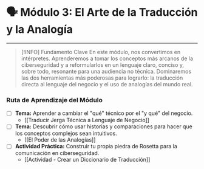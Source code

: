 # 🗣️ Módulo 3: El Arte de la Traducción y la Analogía

---

> [!INFO] Fundamento Clave
> En este módulo, nos convertimos en intérpretes. Aprenderemos a tomar los conceptos más arcanos de la ciberseguridad y a reformularlos en un lenguaje claro, conciso y, sobre todo, resonante para una audiencia no técnica. Dominaremos las dos herramientas más poderosas para lograrlo: la traducción directa al lenguaje del negocio y el uso de analogías del mundo real.

### Ruta de Aprendizaje del Módulo

- [ ] **Tema:** Aprender a cambiar el "qué" técnico por el "y qué" del negocio.
    - [[Traducir Jerga Técnica a Lenguaje de Negocio]]
- [ ] **Tema:** Descubrir cómo usar historias y comparaciones para hacer que los conceptos complejos sean intuitivos.
    - [[El Poder de las Analogías]]
- [ ] **Actividad Práctica:** Construir tu propia piedra de Rosetta para la comunicación en ciberseguridad.
    - [[Actividad - Crear un Diccionario de Traducción]]